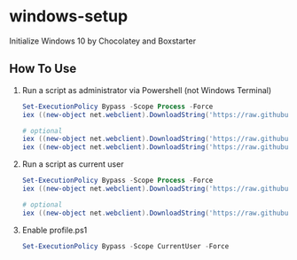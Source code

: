 # windows-setup

Initialize Windows 10 by Chocolatey and Boxstarter

## How To Use

1. Run a script as administrator via Powershell (not Windows Terminal)

   ```powershell
   Set-ExecutionPolicy Bypass -Scope Process -Force
   iex ((new-object net.webclient).DownloadString('https://raw.githubusercontent.com/applejxd/windows-setup/main/deploy.ps1'))
   
   # optional
   iex ((new-object net.webclient).DownloadString('https://raw.githubusercontent.com/applejxd/windows-setup/main/scripts/network/sshd.ps1'))
   iex ((new-object net.webclient).DownloadString('https://raw.githubusercontent.com/applejxd/windows-setup/main/scripts/installer/cuda.ps1'))
   ```

2. Run a script as current user

   ```powershell
   Set-ExecutionPolicy Bypass -Scope Process -Force
   iex ((new-object net.webclient).DownloadString('https://raw.githubusercontent.com/applejxd/windows-setup/main/scoop.ps1'))
   
   # optional
   iex ((new-object net.webclient).DownloadString('https://raw.githubusercontent.com/applejxd/windows-setup/main/personal.ps1'))
   ```

3. Enable profile.ps1

   ```powershell
   Set-ExecutionPolicy Bypass -Scope CurrentUser -Force
   ```
